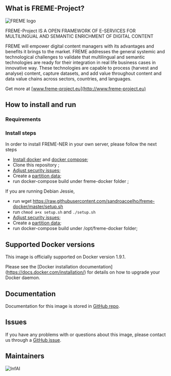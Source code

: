 

## What is FREME-Project?

![FREME logo](http://www.freme-project.eu/wp-content/uploads/2015/02/FREME_LogoHor_250px.png)

FREME-Project IS A OPEN FRAMEWORK OF E-SERVICES FOR MULTILINGUAL AND SEMANTIC ENRICHMENT OF DIGITAL CONTENT

FREME will empower digital content managers with its advantages and benefits it brings to the market. FREME addresses the general systemic and technological challenges to validate that multilingual and semantic technologies are ready for their integration in real life business cases in innovative way. These technologies are capable to process (harvest and analyse) content, capture datasets, and add value throughout content and data value chains across sectors, countries, and languages.

Get more at [www.freme-project.eu](http://www.freme-project.eu)

## How to install and run

### Requirements


### Install steps

In order to install FREME-NER in your own server, please follow the next steps

- [Install docker](https://docs.docker.com/engine/installation/) and [docker compose](https://docs.docker.com/compose/);
- Clone this repository ;
- [Adjust security issues](SECURITY.md);
- Create a [partition data](PARTITION_DATA.md);
- run docker-compose build under freme-docker folder ;

If you are running Debian Jessie,

- run wget https://raw.githubusercontent.com/sandroacoelho/freme-docker/master/setup.sh
- run ```chmod a+x setup.sh``` and ```./setup.sh```
- [Adjust security issues](SECURITY.md);
- Create a [partition data](PARTITION_DATA.md);
- run docker-compose build under /opt/freme-docker folder;

## Supported Docker versions
This image is officially supported on Docker version 1.9.1.

Please see the [Docker installation documentation] (https://docs.docker.com/installation/) for details on how to upgrade your Docker daemon.

## Documentation

Documentation for this image is stored in [GitHub repo](http://api-dev.freme-project.eu/doc/tutorials/overview.html).

## Issues
If you have any problems with or questions about this image, please contact us through a [GitHub issue](https://github.com/sandroacoelho/freme-docker/issues).


## Maintainers
 ![InfAI](http://infai.org/de/Aktuelles/files?get=10_jahre_infai_gold.PNG) 


